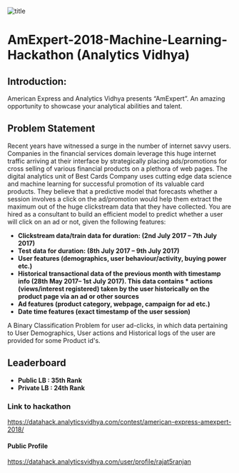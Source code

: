 ![title](amex.jpg)

# AmExpert-2018-Machine-Learning-Hackathon (Analytics Vidhya)

## Introduction: 

American Express and Analytics Vidhya presents “AmExpert”. An amazing opportunity to showcase your analytical abilities and talent.

## Problem Statement

Recent years have witnessed a surge in the number of internet savvy users. Companies in the financial services domain leverage this huge internet traffic arriving at their interface by strategically placing ads/promotions for cross selling of various financial products on a plethora of web pages. The digital analytics unit of Best Cards Company uses cutting edge data science and machine learning for successful promotion of its valuable card products. They believe that a predictive model that forecasts whether a session involves a click on the ad/promotion would help them extract the maximum out of the huge clickstream data that they have collected. You are hired as a consultant to build an efficient model to predict whether a user will click on an ad or not, given the following features:

* **Clickstream data/train data for duration: (2nd July 2017 – 7th July 2017)**
* **Test data for duration: (8th July 2017 – 9th July 2017)**
* **User features (demographics, user behaviour/activity, buying power etc.)**
* **Historical transactional data of the previous month with timestamp info (28th May 2017– 1st July 2017). This data contains * actions (views/interest registered) taken by the user historically on the product page via an ad or other sources**
* **Ad features (product category, webpage, campaign for ad etc.)**
* **Date time features (exact timestamp of the user session)**

A Binary Classification Problem for user ad-clicks, in which data pertaining to User Demographics, User actions and Historical logs of the user are provided for some Product id's.

## Leaderboard
* **Public LB : 35th Rank**
* **Private LB : 24th Rank**

### Link to hackathon
https://datahack.analyticsvidhya.com/contest/american-express-amexpert-2018/

#### Public Profile
https://datahack.analyticsvidhya.com/user/profile/rajat5ranjan
